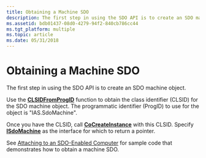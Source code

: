 ```yaml
---
title: Obtaining a Machine SDO
description: The first step in using the SDO API is to create an SDO machine object.
ms.assetid: bdb01437-08d0-4279-94f2-840cb786cc44
ms.tgt_platform: multiple
ms.topic: article
ms.date: 05/31/2018
---
```


# Obtaining a Machine SDO

The first step in using the SDO API is to create an SDO machine object.

Use the [**CLSIDFromProgID**](/windows/win32/api/combaseapi/nf-combaseapi-clsidfromprogid) function to obtain the class identifier (CLSID) for the SDO machine object. The programmatic identifier (ProgID) to use for the object is "IAS.SdoMachine".

Once you have the CLSID, call [**CoCreateInstance**](/windows/win32/api/combaseapi/nf-combaseapi-cocreateinstance) with this CLSID. Specify [**ISdoMachine**](/windows/desktop/api/sdoias/nn-sdoias-isdomachine) as the interface for which to return a pointer.

See [Attaching to an SDO-Enabled Computer](/windows/desktop/Nps/sdo-attaching-to-an-sdo-enabled-computer) for sample code that demonstrates how to obtain a machine SDO.

 

 